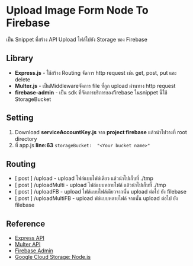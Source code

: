 # Upload Image Form Node To Firebase
เป็น Snippet ที่สร้าง API Upload ไฟล์ไปยัง Storage ของ Firebase

## Library

 - **Express.js** - ใช้สร้าง Routing จัดการ http request เช่น get, post, put และ delete
 - **Multer.js** - เป็นMiddlewareจัดการ file ที่ถูก upload ผ่านทาง http request 
 - **firebase-admin** - เป็น sdk ที่จัดการบริการของfirebase  ในsnippet นี้ใช้ StorageBucket

## Setting

 1. Download **serviceAccountKey.js** จาก **project firebase** แล้วนำไปวางที่ root directory
 2. ที่ app.js **line:63**   `storageBucket:  "<Your bucket name>"`

## Routing 

 - [ post ] /upload - upload ไฟล์แบบไฟล์เดียว แล้วนำไปเก็บที่ ./tmp
 - [ post ] /uploadMulti - upload ไฟล์แบบหลายไฟล์ แล้วนำไปเก็บที่ ./tmp
 -  [ post ] /uploadFB - upload ไฟล์แบบไฟล์เดียวจากนั้น upload ต่อไป ยัง filebase
 -  [ post ] /uploadMultiFB - upload ฟล์แบบหลายไฟล์ จากนั้น upload ต่อไป ยัง filebase
  
## Reference
 - [Express API](https://expressjs.com/en/4x/api.html)
 - [Multer API](https://github.com/expressjs/multer)
 - [Firebase Admin](https://firebase.google.com/docs/admin/setup)
 - [Google Cloud Storage: Node.js](https://cloud.google.com/nodejs/docs/reference/storage/1.6.x/)

 
